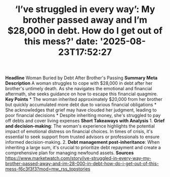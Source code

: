 ﻿---
title: "‘I’ve struggled in every way’: My brother passed away and I’m $28,000 in debt. How do I get out of this mess?'
date: '2025-08-23T17:52:27"
category: "Markets"
summary: ""
slug: "ive struggled in every way my brother passed away and im 280"
source_urls:
  - "https://www.marketwatch.com/story/ive-struggled-in-every-way-my-brother-passed-away-and-im-28-000-in-debt-how-do-i-get-out-of-this-mess-f6c3f3f3?mod=mw_rss_topstories"
seo:
  title: "‘I’ve struggled in every way’: My brother passed away and I’m $28,000 in debt. How do I get out of this mess? | Hash n Hedge'
  description: '"
  keywords: ["news", "markets", "brief"]
---
**Headline** Woman Buried by Debt After Brother's Passing  **Summary Meta Description** A woman struggles to cope with $28,000 in debt after her brother's untimely death. As she navigates the emotional and financial aftermath, she seeks guidance on how to escape this financial quagmire.  **Key Points**  * The woman inherited approximately $20,000 from her brother but quickly accumulated more debt due to various financial obligations * She acknowledges that grief may have clouded her judgment, leading to poor financial decisions * Despite inheriting money, she's struggled to pay off debts and cover living expenses  **Short Takeaways with Analysis**  1. **Grief and decision-making**: The woman's experience highlights the potential impact of emotional distress on financial choices. In times of crisis, it's essential to seek support from trusted advisors or professionals to ensure informed decision-making. 2. **Debt management post-inheritance**: When inheriting a large sum, it's crucial to prioritize debt repayment and create a comprehensive plan for managing newfound assets.  **Sources** https://www.marketwatch.com/story/ive-struggled-in-every-way-my-brother-passed-away-and-im-28-000-in-debt-how-do-i-get-out-of-this-mess-f6c3f3f3?mod=mw_rss_topstories 
